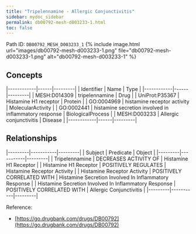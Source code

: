 ```yaml
---
title: "Tripelennamine - Allergic Conjunctivitis"
sidebar: mydoc_sidebar
permalink: db00792-mesh-d003233-1.html
toc: false 
---
```



Path ID: `DB00792_MESH_D003233_1`
{% include image.html url="images/db00792-mesh-d003233-1.png" file="db00792-mesh-d003233-1.png" alt="db00792-mesh-d003233-1" %}

## Concepts

|------------|------|---------|
| Identifier | Name | Type    |
|------------|------|---------|
| MESH:D014309 | tripelennamine | Drug |
| UniProt:P35367 | Histamine H1 receptor | Protein |
| GO:0004969 | histamine receptor activity | MolecularActivity |
| GO:0002441 | histamine secretion involved in inflammatory response | BiologicalProcess |
| MESH:D003233 | Allergic conjunctivitis | Disease |
|------------|------|---------|

## Relationships

|---------|-----------|---------|
| Subject | Predicate | Object  |
|---------|-----------|---------|
| Tripelennamine | DECREASES ACTIVITY OF | Histamine H1 Receptor |
| Histamine H1 Receptor | POSITIVELY REGULATES | Histamine Receptor Activity |
| Histamine Receptor Activity | POSITIVELY CORRELATED WITH | Histamine Secretion Involved In Inflammatory Response |
| Histamine Secretion Involved In Inflammatory Response | POSITIVELY CORRELATED WITH | Allergic Conjunctivitis |
|---------|-----------|---------|

Reference: 
  - [https://go.drugbank.com/drugs/DB00792](https://go.drugbank.com/drugs/DB00792)
